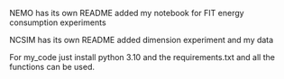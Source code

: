 NEMO has its own README
added my notebook for FIT energy consumption experiments

NCSIM has its own README
added dimension experiment and my data

For my_code just install python 3.10 and the requirements.txt and all the functions can be used.
